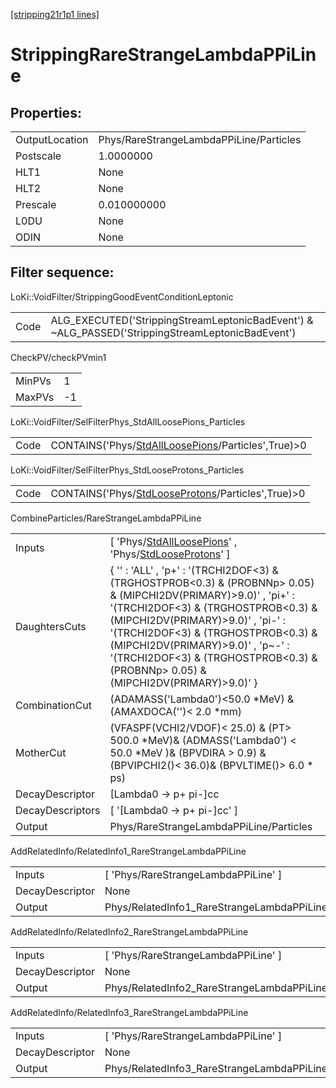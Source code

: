 [[stripping21r1p1 lines]](./stripping21r1p1-index)

# StrippingRareStrangeLambdaPPiLine

## Properties:

|                |                                         |
|----------------|-----------------------------------------|
| OutputLocation | Phys/RareStrangeLambdaPPiLine/Particles |
| Postscale      | 1.0000000                               |
| HLT1           | None                                    |
| HLT2           | None                                    |
| Prescale       | 0.010000000                             |
| L0DU           | None                                    |
| ODIN           | None                                    |

## Filter sequence:

LoKi::VoidFilter/StrippingGoodEventConditionLeptonic

|      |                                                                                                  |
|------|--------------------------------------------------------------------------------------------------|
| Code | ALG_EXECUTED('StrippingStreamLeptonicBadEvent') & ~ALG_PASSED('StrippingStreamLeptonicBadEvent') |

CheckPV/checkPVmin1

|        |     |
|--------|-----|
| MinPVs | 1   |
| MaxPVs | -1  |

LoKi::VoidFilter/SelFilterPhys_StdAllLoosePions_Particles

|      |                                                                                                           |
|------|-----------------------------------------------------------------------------------------------------------|
| Code | CONTAINS('Phys/[StdAllLoosePions](./stripping21r1p1-commonparticles-stdallloosepions)/Particles',True)\>0 |

LoKi::VoidFilter/SelFilterPhys_StdLooseProtons_Particles

|      |                                                                                                         |
|------|---------------------------------------------------------------------------------------------------------|
| Code | CONTAINS('Phys/[StdLooseProtons](./stripping21r1p1-commonparticles-stdlooseprotons)/Particles',True)\>0 |

CombineParticles/RareStrangeLambdaPPiLine

|                  |                                                                                                                                                                                                                                                                                                                                                                     |
|------------------|---------------------------------------------------------------------------------------------------------------------------------------------------------------------------------------------------------------------------------------------------------------------------------------------------------------------------------------------------------------------|
| Inputs           | [ 'Phys/[StdAllLoosePions](./stripping21r1p1-commonparticles-stdallloosepions)' , 'Phys/[StdLooseProtons](./stripping21r1p1-commonparticles-stdlooseprotons)' ]                                                                                                                                                                                                   |
| DaughtersCuts    | { '' : 'ALL' , 'p+' : '(TRCHI2DOF\<3) & (TRGHOSTPROB\<0.3) & (PROBNNp\> 0.05) & (MIPCHI2DV(PRIMARY)\>9.0)' , 'pi+' : '(TRCHI2DOF\<3) & (TRGHOSTPROB\<0.3) & (MIPCHI2DV(PRIMARY)\>9.0)' , 'pi-' : '(TRCHI2DOF\<3) & (TRGHOSTPROB\<0.3) & (MIPCHI2DV(PRIMARY)\>9.0)' , 'p~-' : '(TRCHI2DOF\<3) & (TRGHOSTPROB\<0.3) & (PROBNNp\> 0.05) & (MIPCHI2DV(PRIMARY)\>9.0)' } |
| CombinationCut   | (ADAMASS('Lambda0')\<50.0 \*MeV) & (AMAXDOCA('')\< 2.0 \*mm)                                                                                                                                                                                                                                                                                                        |
| MotherCut        | (VFASPF(VCHI2/VDOF)\< 25.0) & (PT\> 500.0 \*MeV)& (ADMASS('Lambda0') \< 50.0 \*MeV )& (BPVDIRA \> 0.9) & (BPVIPCHI2()\< 36.0)& (BPVLTIME()\> 6.0 \* ps)                                                                                                                                                                                                             |
| DecayDescriptor  | [Lambda0 -\> p+ pi-]cc                                                                                                                                                                                                                                                                                                                                            |
| DecayDescriptors | [ '[Lambda0 -\> p+ pi-]cc' ]                                                                                                                                                                                                                                                                                                                                    |
| Output           | Phys/RareStrangeLambdaPPiLine/Particles                                                                                                                                                                                                                                                                                                                             |

AddRelatedInfo/RelatedInfo1_RareStrangeLambdaPPiLine

|                 |                                                      |
|-----------------|------------------------------------------------------|
| Inputs          | [ 'Phys/RareStrangeLambdaPPiLine' ]                |
| DecayDescriptor | None                                                 |
| Output          | Phys/RelatedInfo1_RareStrangeLambdaPPiLine/Particles |

AddRelatedInfo/RelatedInfo2_RareStrangeLambdaPPiLine

|                 |                                                      |
|-----------------|------------------------------------------------------|
| Inputs          | [ 'Phys/RareStrangeLambdaPPiLine' ]                |
| DecayDescriptor | None                                                 |
| Output          | Phys/RelatedInfo2_RareStrangeLambdaPPiLine/Particles |

AddRelatedInfo/RelatedInfo3_RareStrangeLambdaPPiLine

|                 |                                                      |
|-----------------|------------------------------------------------------|
| Inputs          | [ 'Phys/RareStrangeLambdaPPiLine' ]                |
| DecayDescriptor | None                                                 |
| Output          | Phys/RelatedInfo3_RareStrangeLambdaPPiLine/Particles |
